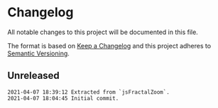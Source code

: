 # Changelog

All notable changes to this project will be documented in this file.

The format is based on [Keep a Changelog](http://keepachangelog.com/en/1.0.0/)
and this project adheres to [Semantic Versioning](http://semver.org/spec/v2.0.0.html).

## Unreleased

```
2021-04-07 18:39:12 Extracted from `jsFractalZoom`.
2021-04-07 18:04:45 Initial commit.
```